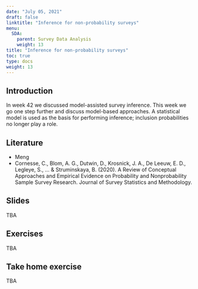 ```yaml
---
date: "July 05, 2021"
draft: false
linktitle: "Inference for non-probability surveys"
menu:
  SDA:
    parent: Survey Data Analysis
    weight: 13
title: "Inference for non-probability surveys"
toc: true
type: docs
weight: 13
---
```


## Introduction

In week 42 we discussed model-assisted survey inference. This week we go one step further and discuss model-based approaches. A statistical model is used as the basis for performing inference; inclusion probabilities no longer play a role.

## Literature

- Meng
- Cornesse, C., Blom, A. G., Dutwin, D., Krosnick, J. A., De Leeuw, E. D., Legleye, S., … & Struminskaya, B. (2020). A Review of Conceptual Approaches and Empirical Evidence on Probability and Nonprobability Sample Survey Research. Journal of Survey Statistics and Methodology.

## Slides

TBA

## Exercises

TBA

## Take home exercise

TBA


